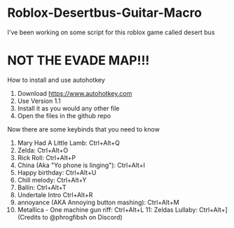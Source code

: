 # Roblox-Desertbus-Guitar-Macro

I've been working on some script for this roblox game called desert bus 
# NOT THE EVADE MAP!!!

How to install and use autohotkey
1. Download https://www.autohotkey.com
2. Use Version 1.1
3. Install it as you would any other file
4. Open the files in the github repo


Now there are some keybinds that you need to know
1. Mary Had A Little Lamb: Ctrl+Alt+Q
2. Zelda: Ctrl+Alt+O
3. Rick Roll: Ctrl+Alt+P
4. China (Aka "Yo phone is linging"): Ctrl+Alt+I
5. Happy birthday: Ctrl+Alt+U
6. Chill melody: Ctrl+Alt+Y
7. Ballin: Ctrl+Alt+T
8. Undertale Intro Ctrl+Alt+R
9. annoyance (AKA Annoying button mashing): Ctrl+Alt+M
10. Metallica - One machine gun riff: Ctrl+Alt+L
11: Zeldas Lullaby: Ctrl+Alt+] (Credits to @phrogfibsh on Discord)
